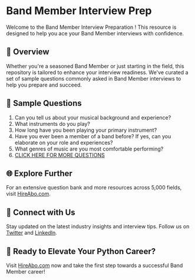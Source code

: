 # Band Member Interview Prep

Welcome to the Band Member Interview Preparation ! This resource is designed to help you ace your Band Member interviews with confidence.

## 🚀 Overview

Whether you're a seasoned Band Member or just starting in the field, this repository is tailored to enhance your interview readiness. We've curated a set of sample questions commonly asked in Band Member interviews to help you prepare and succeed.

## 📝 Sample Questions

1. Can you tell us about your musical background and experience?
2. What instruments do you play?
3. How long have you been playing your primary instrument?
4. Have you ever been a member of a band before? If yes, can you elaborate on your role and experiences?
5. What genres of music are you most comfortable performing?
6. [CLICK HERE FOR MORE QUESTIONS](https://hireabo.com/job/16_1_21/Band%20Member)

## 🌐 Explore Further

For an extensive question bank and more resources across 5,000 fields, visit [HireAbo.com](https://www.hireabo.com).

## 📱 Connect with Us

Stay updated on the latest industry insights and interview tips. Follow us on [Twitter](https://twitter.com/hireabo) and [LinkedIn](https://www.linkedin.com/in/hire-abo-3609972a8/).

## 🚀 Ready to Elevate Your Python Career?

Visit [HireAbo.com](https://www.hireabo.com) now and take the first step towards a successful Band Member career!